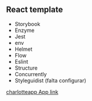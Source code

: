 ## React template

- Storybook
- Enzyme
- Jest
- env
- Helmet
- Flow
- Eslint
- Structure
- Concurrently
- Styleguidist (falta configurar)

[charlotteapp App link](https://charlotteapp.herokuapp.com/)